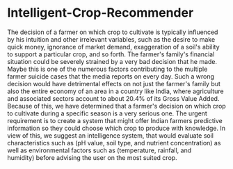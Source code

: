 # Intelligent-Crop-Recommender
The decision of a farmer on which crop to cultivate is typically influenced by his intuition and other irrelevant variables, such as the desire to make quick money, ignorance of market demand, exaggeration of a soil's ability to support a particular crop, and so forth. The farmer's family's financial situation could be severely strained by a very bad decision that he made. Maybe this is one of the numerous factors contributing to the multiple farmer suicide cases that the media reports on every day. Such a wrong decision would have detrimental effects on not just the farmer's family but also the entire economy of an area in a country like India, where agriculture and associated sectors account to about 20.4% of its Gross Value Added. Because of this, we have determined that a farmer's decision on which crop to cultivate during a specific season is a very serious one. The urgent requirement is to create a system that might offer Indian farmers predictive information so they could choose which crop to produce with knowledge. In view of this, we suggest an intelligence system, that would evaluate soil characteristics such as (pH value, soil type, and nutrient concentration) as well as environmental factors such as (temperature, rainfall, and humidity) before advising the user on the most suited crop.
